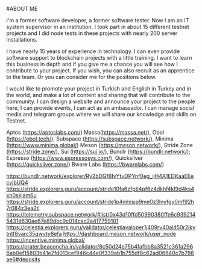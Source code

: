 #ABOUT ME

I'm a former software developer, a former software tester. Now I am an IT system supervisor in an institution. I took part in about 15 different testnet projects and I did node tests in these projects with nearly 200 server installations.

I have nearly 15 years of experience in technology.  I can even provide software support to blockchain projects with a little training.  I want to learn this business in depth and if you give me a chance you will see how I contribute to your project.  If you wish, you can also recruit as an apprentice to the team.  Or you can consider me for the positions below.

I would like to promote your project in Turkish and English in Turkey and in the world, and make a lot of content and sharing that will contribute to the community.  I can design a website and announce your project to the people here, I can provide events, I can act as an ambassador.  I can manage social media and telegram groups where we will share our knowledge and skills on Testnet.


Aptos (https://aptoslabs.com/)
Massa(https://massa.net/),
Obol (https://obol.tech/),
Subspace (https://subspace.network/),
Minima (https://www.minima.global/)
Meson (https://meson.network/),
Stride Zone (https://stride.zone/),
Sui (https://sui.io/),
Bundlr (https://bundlr.network/);
Espresso (https://www.espressosys.com/),
Quicksilver (https://quicksilver.zone/)
Bware Labs (https://bwarelabs.com/)

https://bundlr.network/explorer/Ry2bDGfBIvYtvDPYnf0eg_ijH4A1EDKaaEEecyjbUQ4
https://stride.explorers.guru/account/stride10fa6zfptl4pf6z4dkhf4kl9d4ks4xn0skjam6u
https://stride.explorers.guru/account/stride1p4mlxsjp9me0z3lnyfgy0mf92h7r084z3ea2tl
https://telemetry.subspace.network/#list/0x43d10ffd50990380ffe6c9392145431d630ae67e89dbc9c014cac2a417759101
https://celestia.explorers.guru/validator/celestiavaloper1j409rv40ald50r2jkytntf8varc35qwvty8efa
https://dashboard.meson.network/user_node
https://incentive.minima.global/ 
https://prater.beaconcha.in/validator/8c50d24e75b4fafbb8a3521c361a2966ab0ef15803b41e2fd013cef946c44e0f339ab1b755df8c62ad06640c7b786ae6#deposits
